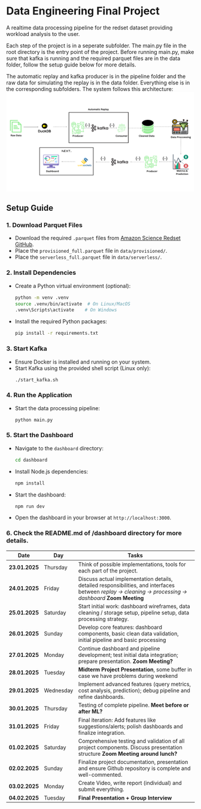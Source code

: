 # Data Engineering Final Project
A realtime data processing pipeline for the redset dataset providing workload analysis to the user.

Each step of the project is in a seperate subfolder. The main.py file in the root directory is the entry point of the project.
Before running main.py, make sure that kafka is running and the required parquet files are in the data folder, follow the setup guide below for more details.

The automatic replay and kafka producer is in the pipeline folder and the raw data for simulating the replay is in the data folder.
Everything else is in the corresponding subfolders. The system follows this architecture:
![system architecture](./Architecture.png)


## Setup Guide

### 1. Download Parquet Files
- Download the required `.parquet` files from [Amazon Science Redset GitHub](https://github.com/amazon-science/redset).
- Place the `provisioned_full.parquet` file in `data/provisioned/`.
- Place the `serverless_full.parquet` file in `data/serverless/`.

### 2. Install Dependencies
- Create a Python virtual environment (optional):
  ```bash
  python -m venv .venv
  source .venv/bin/activate  # On Linux/MacOS
  .venv\Scripts\activate    # On Windows
  ```
- Install the required Python packages:
  ```bash
  pip install -r requirements.txt
  ```

### 3. Start Kafka
- Ensure Docker is installed and running on your system.
- Start Kafka using the provided shell script (Linux only):
  ```bash
  ./start_kafka.sh
  ```

### 4. Run the Application
- Start the data processing pipeline:
  ```bash
  python main.py
  ```

### 5. Start the Dashboard
- Navigate to the `dashboard` directory:
  ```bash
  cd dashboard
  ```
- Install Node.js dependencies:
  ```bash
  npm install
  ```
- Start the dashboard:
  ```bash
  npm run dev
  ```
- Open the dashboard in your browser at `http://localhost:3000`.
### 6. Check the README.md of /dashboard directory for more details.


| **Date**       | **Day**   | **Tasks**                                                                                                                                                 |
| -------------- | --------- | --------------------------------------------------------------------------------------------------------------------------------------------------------- |
| **23.01.2025** | Thursday  | Think of possible implementations, tools for each part of the project.                                                                                    |
| **24.01.2025** | Friday    | Discuss actual implementation details, detailed responsibilities, and interfaces between *replay -> cleaning -> processing -> dashboard* **Zoom Meeting** |
| **25.01.2025** | Saturday  | Start initial work: dashboard wireframes, data cleaning / storage setup, pipeline setup, data processing strategy.                                        |
| **26.01.2025** | Sunday    | Develop core features: dashboard components, basic clean data validation, initial pipeline and basic processing                                           |
| **27.01.2025** | Monday    | Continue dashboard and pipeline development; test initial data integration; prepare presentation. **Zoom Meeting?**                                       |
| **28.01.2025** | Tuesday   | **Midterm Project Presentation**, some buffer in case we have problems during weekend                                                                     |
| **29.01.2025** | Wednesday | Implement advanced features (query metrics, cost analysis, prediction); debug pipeline and refine dashboards.                                             |
| **30.01.2025** | Thursday  | Testing of complete pipeline. **Meet before or after ML?**                                                                                                |
| **31.01.2025** | Friday    | Final iteration: Add features like suggestions/alerts; polish dashboards and finalize integration.                                                        |
| **01.02.2025** | Saturday  | Comprehensive testing and validation of all project components. Discuss presentation structure **Zoom Meeting around lunch?**                             |
| **02.02.2025** | Sunday    | Finalize project documentation, presentation and ensure Github repository is complete and well-commented.                                                 |
| **03.02.2025** | Monday    | Create Video, write report (individual) and submit everything.                                                                                            |
| **04.02.2025** | Tuesday   | **Final Presentation + Group Interview**                                                                                                                  |
